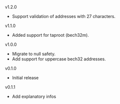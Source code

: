 v1.2.0
* Support validation of addresses with 27 characters.

v1.1.0
* Added support for taproot (bech32m).

v1.0.0
* Migrate to null safety.
* Add support for uppercase bech32 addresses.

v0.1.0
* Initial release

v0.1.1
* Add explanatory infos
